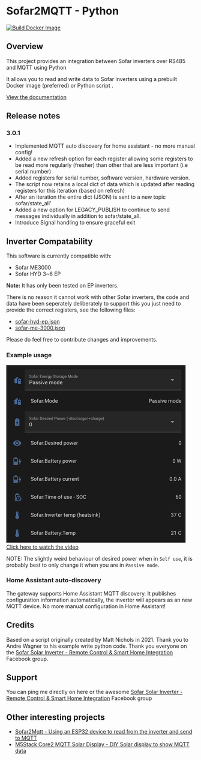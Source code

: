 # Sofar2MQTT - Python

[![Build Docker Image](https://github.com/rjpearce/sofar2mqtt-python/actions/workflows/docker-image.yml/badge.svg)](https://github.com/rjpearce/sofar2mqtt-python/actions/workflows/docker-image.yml)

## Overview

This project provides an integration between Sofar inverters over RS485 and MQTT using Python

It allows you to read and write data to Sofar inverters using a prebuilt Docker image (preferred) or Python script . 

[View the documentation](https://github.com/rjpearce/sofar2mqtt-python/wiki)

## Release notes

### 3.0.1

* Implemented MQTT auto discovery for home assistant - no more manual config!
* Added a new refresh option for each register allowing some registers to be read more regularly (fresher) than other that are less important (i.e serial number)
* Added registers for serial number, software version, hardware version.
* The script now retains a local dict of data which is updated after reading registers for this iteration (based on refresh)
* After an iteration the entire dict (JSON) is sent to a new topic sofar/state_all'
* Added a new option for LEGACY_PUBLISH to continue to send messages individually in addition to sofar/state_all.
* Introduce Signal handling to ensure graceful exit

## Inverter Compatability

This software is currently compatible with:

* Sofar ME3000
* Sofar HYD 3~6 EP

**Note:** It has only been tested on EP inverters.

There is no reason it cannot work with other Sofar inverters, the code and data have been seperately deliberately to support this you just need to provide the correct registers, see the following files:
* [sofar-hyd-ep.json](sofar-hyd-ep.json)
* [sofar-me-3000.json](sofar-me-3000.json)

Please do feel free to contribute changes and improvements.

### Example usage

[![Watch the video](img/ha-integration.png)](img/ha-integration.webm)
[Click here to watch the video](img/ha-integration.webm)

NOTE: The slightly weird behaviour of desired power when in `Self use`, it is probably best to only change it when you are in `Passive mode`.

### Home Assistant auto-discovery

The gateway supports Home Assistant MQTT discovery. It publishes configuration information automatically, the inverter will appears as an new MQTT device. No more manual configuration in Home Assistant!

## Credits

Based on a script originally created by Matt Nichols in 2021.
Thank you to Andre Wagner to his example write python code.
Thank you everyone on the [Sofar Solar Inverter - Remote Control & Smart Home Integration](https://www.facebook.com/groups/2477195449252168) Facebook group.

## Support

You can ping me directly on here or the awesome [Sofar Solar Inverter - Remote Control & Smart Home Integration](https://www.facebook.com/groups/2477195449252168) Facebook group

## Other interesting projects

* [Sofar2Mqtt - Using an ESP32 device to read from the inverter and send to MQTT](https://github.com/cmcgerty/Sofar2mqtt)
* [M5Stack Core2 MQTT Solar Display - DIY Solar display to show MQTT data](https://gitlab.com/rjpearce/m5stack-core2-mqtt-solar-display)
